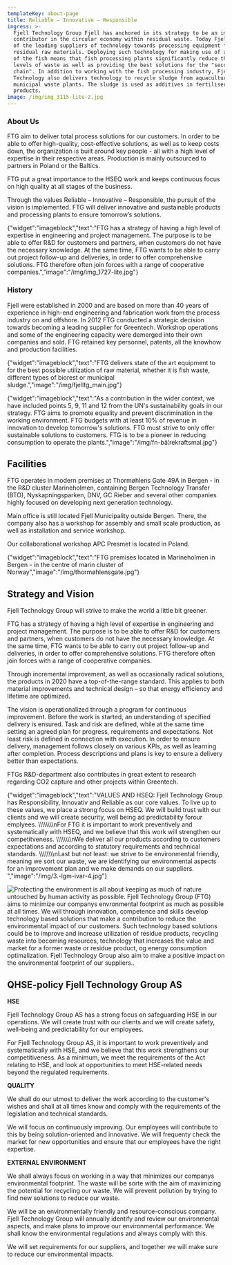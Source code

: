 ```yaml
---
templateKey: about-page
title: Reliable – Innovative – Responsible
ingress: >-
  Fjell Technology Group Fjell has anchored in its strategy to be an important
  contributor in the circular economy within residual waste. Today Fjell is one
  of the leading suppliers of technology towards processing equipment for
  residual raw materials. Deploying such technology for making use of all parts
  of the fish means that fish processing plants significantly reduce their
  levels of waste as well as providing the best solutions for the "second value
  chain". In addition to working with the fish processing industry, Fjell
  Technology also delivers technology to recycle sludge from aquaculture and
  municipal waste plants. The sludge is used as additives in fertiliser
  products. 
image: /img/img_3115-lite-2.jpg
---
```

### About Us

FTG aim to deliver total process solutions for our customers. In order to be able to offer high-quality, cost-effective solutions, as well as to keep costs down, the organization is built around key people - all with a high level of expertise in their respective areas. Production is mainly outsourced to partners in Poland or the Baltics.  

FTG put a great importance to the HSEQ work and keeps continuous focus on high quality at all stages of the business.

Through the values ​​Reliable – Innovative – Responsible, the pursuit of the vision is implemented. FTG will deliver innovative and sustainable products and processing plants to ensure tomorrow’s solutions.

{"widget":"imageblock","text":"FTG has a strategy of having a high level of expertise in engineering and project management. The purpose is to be able to offer R&D for customers and partners, when customers do not have the necessary knowledge.  At the same time, FTG wants to be able to carry out project follow-up and deliveries, in order to offer comprehensive solutions. FTG therefore often join forces with a range of cooperative companies.","image":"/img/img_1727-lite.jpg"}

### History

Fjell were established in 2000 and are based on more than 40 years of experience in high-end engineering and fabrication work from the process industry on and offshore. In 2012 FTG conducted a strategic decision towards becoming a leading supplier for Greentech. Workshop operations and some of the engineering capacity were demerged into their own companies and sold. FTG retained key personnel, patents, all the knowhow and production facilities. 

{"widget":"imageblock","text":"FTG delivers state of the art equipment to for the best possible utilization of raw material, whether it is fish waste, different types of biorest or municipal sludge.","image":"/img/fjelltg_main.jpg"}

{"widget":"imageblock","text":"As a contribution in the wider context, we have included points 5, 9, 11 and 12 from the UN's sustainability goals in our strategy. FTG aims to promote equality and prevent discrimination in the working environment. FTG budgets with at least 10% of revenue in innovation to develop tomorrow's solutions. FTG must strive to only offer sustainable solutions to customers. FTG is to be a pioneer in reducing consumption to operate the plants.","image":"/img/fn-bã¦rekraftsmal.jpg"}

## Facilities

FTG operates in modern premises at Thormøhlens Gate 49A in Bergen - in the R&D cluster Marineholmen, containing Bergen Technology Transfer (BTO), Nyskapningsparken, DNV, GC Rieber and several other companies highly focused on developing next generation technology. 

Main office is still located Fjell Municipality outside Bergen. There, the company also has a workshop for assembly and small scale production, as well as installation and service workshop.

 Our collaborational workshop APC Presmet is located in Poland.

{"widget":"imageblock","text":"FTG premises located in Marineholmen in Bergen - in the centre of marin cluster of Norway","image":"/img/thormøhlensgate.jpg"}

## Strategy and Vision

Fjell Technology Group will strive to make the world a little bit greener.

FTG has a strategy of having a high level of expertise in engineering and project management. The purpose is to be able to offer R&D for customers and partners, when customers do not have the necessary knowledge.  At the same time, FTG wants to be able to carry out project follow-up and deliveries, in order to offer comprehensive solutions. FTG therefore often join forces with a range of cooperative companies.

Through incremental improvement, as well as occasionally radical solutions, the products in 2020 have a top-of-the-range standard. This applies to both material improvements and technical design – so that energy efficiency and lifetime are optimized.

The vision is operationalized through a program for continuous improvement. Before the work is started, an understanding of specified delivery is ensured. Task and risk are defined, while at the same time setting an agreed plan for progress, requirements and expectations. Not least risk is defined in connection with execution. In order to ensure delivery, management follows closely on various KPIs, as well as learning after completion. Process descriptions and plans is key to ensure a delivery better than expectations.

FTGs R&D-department also contributes in great extent to research regarding CO2 capture and other projects within Greentech. 

{"widget":"imageblock","text":"VALUES AND HSEQ: Fjell Technology Group has Responsibility, Innovativ and Reliable as our core values. To live up to these values, we place a strong focus on HSEQ. We will build trust with our clients and we will create security, well being ad predictability forour emplyees. \\\\\\\\\\\\\\\\nFor FTG it is important to work preventively and systematically with HSEQ, and we believe that this work will strengthen our competitveness. \\\\\\\\\\\\\\\\nWe deliver all our products according to customers expectations and according to statutory requirements and technical standards. \\\\\\\\\\\\\\\\nLast but not least: we strive to be environmental friendly, meaning we sort our waste, we are identifying our environmental aspects for an improvement plan and we make demands on our suppliers. ","image":"/img/3.-lgm-ivar-4.jpg"}

![Protecting the environment is all about keeping as much of nature untouched by human activity as possible. Fjell Technology Group (FTG) aims to minimize our companys envronmental footprint as much as possible at all times. We will through innovation, competence and skills develop technology based solutions that make a contribution to reduce the environmental impact of our customers. Such technology based solutions could be to improve and increase utilization of  residue products, recycling waste into becoming resources, technology that increases the value and market for a former waste or residue product, og energy consumption optimalization. Fjell Technology Group also aim to make a positive impact on the environmental footprint of our suppliers..  ](/img/tafjord2.jpg)

## QHSE-policy Fjell Technology Group AS

**HSE**

Fjell Technology Group AS has a strong focus on safeguarding HSE in our operations. We will create trust with our clients and we will create safety, well-being and predictability for our employees. 

For Fjell Technology Group AS, it is important to work preventively and systematically with HSE, and we believe that this work strengthens our competitiveness. As a minimum, we meet the requirements of the Act relating to HSE, and look at opportunities to meet HSE-related needs beyond the regulated requirements.  

**QUALITY**

We shall do our utmost to deliver the work according to the customer's wishes and shall at all times know and comply with the requirements of the legislation and technical standards.

We will focus on continuously improving. Our employees will contribute to this by being solution-oriented and innovative. We will frequenty check the market for new opportunities and ensure that our employees have the right expertise.

**EXTERNAL ENVIRONMENT**

We shall always focus on working in a way that minimizes our companys environmental footprint. The waste will be sorte with the aim of maximizing the potential for recycling our waste. We will prevent pollution by trying to find new solutions to reduce our waste. 

We will be an environmentally friendly and resource-conscious company. Fjell Technology Group will annually identify and review our environmental aspects, and make plans to improve our environmental performance. We shall know the environmental regulations and always comply with this. 

We will set requirements for our suppliers, and together we will make sure to reduce our environmental impacts.

##
